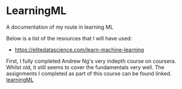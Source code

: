 # LearningML
A documentation of my route in learning ML  
  
Below is a list of the resources that I will have used:  
- https://elitedatascience.com/learn-machine-learning

First, I fully completed Andrew Ng's very indepth course on coursera. 
Whilst old, it still seems to cover the fundamentals very well. The assignments I completed as part of this course can be found linked.
[learningML](AndrewNg_ML)
